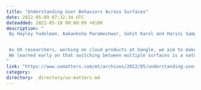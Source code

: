 ```yaml
---
title: "Understanding User Behaviors Across Surfaces"
date: 2022-05-09 07:32:34 UTC
dateadded: 2022-05-10 00:00:09 +0100
description: "
 By Hayley Yudelman, Aakanksha Parameshwar, Sohit Karol and Harini Sampath 


 As UX researchers, working on cloud products at Google, we aim to make our products easier for enterprise users to use—for example, the technical developers and administrators of large applications such as shopping and human-resources (HR) Web sites. A significant component of learning about users’ behaviors is understanding how they navigate across surfaces—the different devices on which they use our applications to complete their goals. For example, enterprise users who are building or managing an application or service such as a shopping Web site might work across multiple surfaces when building and testing the site. 
 We learned early on that switching between multiple surfaces is a natural behavior for enterprise users, but the key question we wanted to answer was when and why do users choose to move between surfaces. So we performed UX research to learn about these user behaviors. We also created a framework that would help teams across the company to prioritize the surfaces for which they should build. In this article, we’ll outline our research process and share the lessons we learned along the way. Read More 
"
link: "https://www.uxmatters.com/mt/archives/2022/05/understanding-user-behaviors-across-surfaces.php"
category:
directory: _directory/ux-matters.md
---
```

